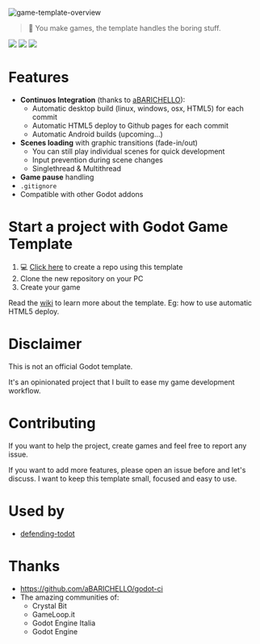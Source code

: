 ![game-template-overview](https://user-images.githubusercontent.com/6860637/101258948-24c35c80-3726-11eb-8c64-7a201e945f73.png)

> 🌟 You make games, the template handles the boring stuff.

![](https://img.shields.io/badge/godot-3.2.3-blue)
![](https://img.shields.io/github/v/release/crystal-bit/godot-game-template)
![](https://img.shields.io/github/workflow/status/crystal-bit/godot-game-template/godot-ci%20export?label=game-export)

# Features

- **Continuos Integration** (thanks to [aBARICHELLO](https://github.com/aBARICHELLO/godot-ci)):
  - Automatic desktop build (linux, windows, osx, HTML5) for each commit
  - Automatic HTML5 deploy to Github pages for each commit
  - Automatic Android builds (upcoming...)
- **Scenes loading** with graphic transitions (fade-in/out)
  - You can still play individual scenes for quick development
  - Input prevention during scene changes
  - Singlethread & Multithread
- **Game pause** handling
- `.gitignore`
- Compatible with other Godot addons

# Start a project with Godot Game Template

1. 💻 [Click here](https://github.com/crystal-bit/godot-game-template/generate)
   to create a repo using this template
2. Clone the new repository on your PC
3. Create your game

Read the [wiki](https://github.com/crystal-bit/godot-game-template/wiki) to learn more about the template. Eg: how to use
automatic HTML5 deploy.

# Disclaimer

This is not an official Godot template.  

It's an opinionated project that I built to ease my game development workflow.

# Contributing

If you want to help the project, create games and feel free to report any issue.

If you want to add more features, please open an issue before and let's discuss. 
I want to keep this template small, focused and easy to use.

# Used by

- [defending-todot](https://github.com/crystal-bit/defending-todot)

# Thanks

- https://github.com/aBARICHELLO/godot-ci
- The amazing communities of:
  - Crystal Bit
  - GameLoop.it
  - Godot Engine Italia
  - Godot Engine


